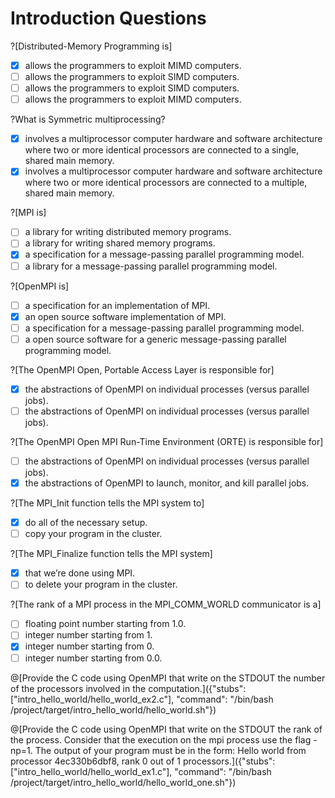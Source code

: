 # Introduction Questions

?[Distributed-Memory Programming is]
-[x] allows the programmers to exploit MIMD computers.
-[ ] allows the programmers to exploit SIMD computers.
-[ ] allows the programmers to exploit SIMD computers.
-[ ] allows the programmers to exploit MIMD computers.

?What is Symmetric multiprocessing?
-[x] involves a multiprocessor computer hardware and software architecture where two or more identical processors are connected to a single, shared main memory.
-[x] involves a multiprocessor computer hardware and software architecture where two or more identical processors are connected to a multiple, shared main memory.

?[MPI is]
-[ ] a library for writing distributed memory programs.
-[ ] a library for writing shared memory programs.
-[x] a specification for a message-passing parallel programming model.
-[ ] a library for a message-passing parallel programming model.

?[OpenMPI is]
-[ ] a specification for an implementation of MPI.
-[x] an open source software implementation of MPI.
-[ ] a specification for a message-passing parallel programming model.
-[ ] a open source software for a generic message-passing parallel programming model.

?[The OpenMPI Open, Portable Access Layer is responsible for]
-[x] the abstractions of OpenMPI on individual processes (versus parallel jobs).
-[ ] the abstractions of OpenMPI on individual processes (versus parallel jobs).

?[The OpenMPI Open MPI Run-Time Environment (ORTE)  is responsible for]
-[ ] the abstractions of OpenMPI on individual processes (versus parallel jobs).
-[x] the abstractions of OpenMPI to launch, monitor, and kill parallel jobs.

?[The MPI_Init function tells the MPI system to]
-[x] do all of the necessary setup.
-[ ] copy your program in the cluster.

?[The MPI_Finalize function tells the MPI system]
-[x] that we’re done using MPI.
-[ ] to delete your program in the cluster.

?[The rank of a MPI process in the MPI_COMM_WORLD communicator is a]
-[ ] floating point number starting from 1.0.
-[ ] integer number starting from 1.
-[x] integer number starting from 0.
-[ ] integer number starting from 0.0.

@[Provide the C code using OpenMPI that write on the STDOUT the number of the processors involved in the computation.]({"stubs": ["intro_hello_world/hello_world_ex2.c"], "command": "/bin/bash /project/target/intro_hello_world/hello_world.sh"})

@[Provide the C code using OpenMPI that write on the STDOUT the rank of the process. Consider that the execution on the mpi process use the flag -np=1. The output of your program must be in the form: Hello world from processor 4ec330b6dbf8, rank 0 out of 1 processors.]({"stubs": ["intro_hello_world/hello_world_ex1.c"], "command": "/bin/bash /project/target/intro_hello_world/hello_world_one.sh"})
